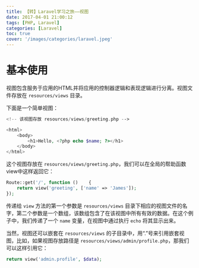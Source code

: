 ```yaml
---
title: 【转】Laravel学习之旅——视图
date: 2017-04-01 21:00:12
tags: [PHP, Laravel]
categories: [Laravel]
toc: true
cover: '/images/categories/laravel.jpeg'
---
```


# 基本使用

视图包含服务于应用的HTML并将应用的控制器逻辑和表现逻辑进行分离。视图文件存放在 `resources/views` 目录。

下面是一个简单视图：

```php
<!-- 该视图存放 resources/views/greeting.php -->

<html>
    <body>
        <h1>Hello, <?php echo $name; ?></h1>
    </body>
</html>
```

这个视图存放在 `resources/views/greeting.php`，我们可以在全局的帮助函数view中这样返回它：

```php
Route::get('/', function ()    {
    return view('greeting', ['name' => 'James']);
});
```

传递给 `view` 方法的第一个参数是 `resources/views` 目录下相应的视图文件的名字，第二个参数是一个数组，该数组包含了在该视图中所有有效的数据。在这个例子中，我们传递了一个 `name` 变量，在视图中通过执行 `echo` 将其显示出来。

当然，视图还可以嵌套在 `resources/views` 的子目录中，用“.”号来引用嵌套视图，比如，如果视图存放路径是 `resources/views/admin/profile.php`，那我们可以这样引用它：

```php
return view('admin.profile', $data);
```

### 判断视图是否存在

如果需要判断视图是否存在，可调用不带参数的 `view` 之后再使用 `exists` 方法，如果视图在磁盘存在则返回 `true`：

```php
if (view()->exists('emails.customer')) {
    //
}
```

调用不带参数的 `view` 时，将会返回一个 `Illuminate\Contracts\View\Factory` 实例，从而可以调用该工厂的所有方法。

## 视图数据

### 传递数据到视图

在上述例子中可以看到，我们可以简单通过数组方式将数据传递到视图：

```php
return view('greetings', ['name' => 'Victoria']);
```

以这种方式传递数据的话，`$data` 应该是一个键值对数组，在视图中，就可以使用相应的键来访问数据值，比如 `<?php echo $key; ?>`。除此之外，还可以通过 `with` 方法添加独立的数据片段到视图：

```php
$view = view('greeting')->with('name', 'Victoria');
```

### 在视图间共享数据

有时候我们需要在所有视图之间共享数据片段，这时候可以使用视图工厂的 `share` 方法，通常，需要在服务提供者的 `boot` 方法中调用 `share` 方法，你可以将其添加到 `AppServiceProvider` 或生成独立的服务提供者来存放它们：

```php
<?php

namespace App\Providers;

class AppServiceProvider extends ServiceProvider
{
    /**
     * 启动所有应用服务
     *
     * @return void
     */
    public function boot()
    {
        view()->share('key', 'value');
    }

    /**
     * 注册服务提供者
     *
     * @return void
     */
    public function register()
    {
        //
    }
}
```

# 视图Composer

视图Composers是当视图被渲染时的回调或类方法。如果你有一些数据要在视图每次渲染时都做绑定，可以使用视图composer将逻辑组织到一个单独的地方。

首先要在服务提供者中注册视图Composer，我们将会使用帮助函数 `view` 来访问 `Illuminate\Contracts\View\Factory` 的底层实现，记住，Laravel不会包含默认的视图Composers目录，我们可以按照自己的喜好组织其位置，例如可以创建一个 `App\Http\ViewComposers` 目录：

```php
<?php

namespace App\Providers;

use Illuminate\Support\ServiceProvider;

class ComposerServiceProvider extends ServiceProvider
{
    /**
     * 在容器中注册绑定.
     *
     * @return void
     * @author http://laravelacademy.org
     */
    public function boot()
    {
        // 使用基于类的composers...
        view()->composer(
            'profile', 'App\Http\ViewComposers\ProfileComposer'
        );

        // 使用基于闭包的composers...
        view()->composer('dashboard', function ($view) {

        });
    }

    /**
     * 注册服务提供者.
     *
     * @return void
     */
    public function register()
    {
        //
    }
}
```

如果创建一个新的服务提供者来包含视图composer注册，需要添加该服务提供者到配置文件 `config/app.php` 的 `providers` 数组中。

现在我们已经注册了composer，每次profile视图被渲染时都会执行 `ProfileComposer@compose`，接下来我们来定义该composer类：

```php
<?php

namespace App\Http\ViewComposers;

use Illuminate\Contracts\View\View;
use Illuminate\Users\Repository as UserRepository;

class ProfileComposer
{
    /**
     * 用户仓库实现.
     *
     * @var UserRepository
     */
    protected $users;

    /**
     * 创建一个新的属性composer.
     *
     * @param  UserRepository  $users
     * @return void
     */
    public function __construct(UserRepository $users)
    {
        // Dependencies automatically resolved by service container...
        $this->users = $users;
    }

    /**
     * 绑定数据到视图.
     *
     * @param  View  $view
     * @return void
     */
    public function compose(View $view)
    {
        $view->with('count', $this->users->count());
    }
}
```

视图被渲染前，composer的 `compose` 方法被调用，同时 `Illuminate\Contracts\View\View` 被注入，可使用其 `with` 方法来绑定数据到视图。

注意：所有视图composers都通过服务容器被解析，所以你可以在composer的构造函数中声明任何你需要的依赖。

### 添加Composer到多个视图

你可以传递视图数组作为composer方法的第一个参数来一次性将视图composer添加到多个视图：

```php
view()->composer(
    ['profile', 'dashboard'],
    'App\Http\ViewComposers\MyViewComposer'
);
```

`composer` 方法接受 `*` 通配符，从而允许将一个composer添加到所有视图：

```php
view()->composer('*', function ($view) {
    //
});
```

## 视图创建器

视图创建器和视图composer非常类似，不同之处在于前者在视图实例化之后立即失效而不是等到视图即将渲染。使用 `create` 方法注册一个视图创建器：

```php
view()->creator('profile', 'App\Http\ViewCreators\ProfileCreator');
```









